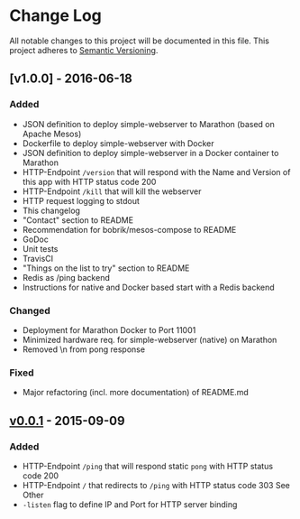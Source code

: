 # Change Log

All notable changes to this project will be documented in this file.
This project adheres to [Semantic Versioning](http://semver.org/).

## [v1.0.0] - 2016-06-18

### Added

* JSON definition to deploy simple-webserver to Marathon (based on Apache Mesos)
* Dockerfile to deploy simple-webserver with Docker
* JSON definition to deploy simple-webserver in a Docker container to Marathon
* HTTP-Endpoint `/version` that will respond with the Name and Version of this app with HTTP status code 200
* HTTP-Endpoint `/kill` that will kill the webserver
* HTTP request logging to stdout
* This changelog
* "Contact" section to README
* Recommendation for bobrik/mesos-compose to README
* GoDoc
* Unit tests
* TravisCI
* "Things on the list to try" section to README
* Redis as /ping backend
* Instructions for native and Docker based start with a Redis backend

### Changed

* Deployment for Marathon Docker to Port 11001
* Minimized hardware req. for simple-webserver (native) on Marathon
* Removed \n from pong response

### Fixed

* Major refactoring (incl. more documentation) of README.md

## [v0.0.1] - 2015-09-09

### Added

* HTTP-Endpoint `/ping` that will respond static `pong` with HTTP status code 200
* HTTP-Endpoint `/` that redirects to `/ping` with HTTP status code 303 See Other
* `-listen` flag to define IP and Port for HTTP server binding

[Unreleased]: https://github.com/andygrunwald/simple-webserver/compare/v0.0.1...HEAD
[v0.0.1]: https://github.com/andygrunwald/simple-webserver/releases/tag/v0.0.1

